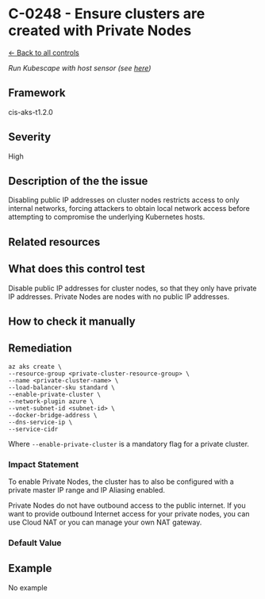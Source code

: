 # C-0248 - Ensure clusters are created with Private Nodes

[← Back to all controls](index.md)


_Run Kubescape with host sensor (see [here](../../components/host-sensor))_

## Framework

cis-aks-t1.2.0

## Severity

High

## Description of the the issue

Disabling public IP addresses on cluster nodes restricts access to only internal networks, forcing attackers to obtain local network access before attempting to compromise the underlying Kubernetes hosts.

## Related resources

## What does this control test

Disable public IP addresses for cluster nodes, so that they only have private IP addresses. Private Nodes are nodes with no public IP addresses.

## How to check it manually

## Remediation

```
az aks create \
--resource-group <private-cluster-resource-group> \
--name <private-cluster-name> \
--load-balancer-sku standard \
--enable-private-cluster \
--network-plugin azure \
--vnet-subnet-id <subnet-id> \
--docker-bridge-address \
--dns-service-ip \
--service-cidr

```

 Where `--enable-private-cluster` is a mandatory flag for a private cluster.

### Impact Statement

To enable Private Nodes, the cluster has to also be configured with a private master IP range and IP Aliasing enabled.

 Private Nodes do not have outbound access to the public internet. If you want to provide outbound Internet access for your private nodes, you can use Cloud NAT or you can manage your own NAT gateway.

### Default Value

## Example

No example

